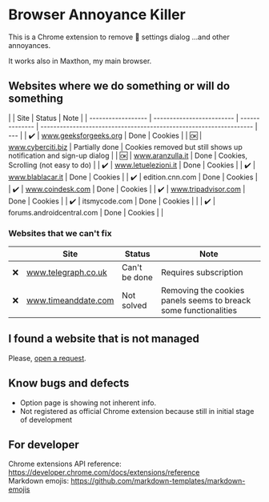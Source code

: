 # Browser Annoyance Killer

This is a Chrome extension to remove :cookie: settings dialog
...and other annoyances.

It works also in Maxthon, my main browser.

## Websites where we do something or will do something

|                    | Site                      | Status         | Note                                                               |
| ------------------ | ------------------------- | -------------- | ------------------------------------------------------------------ | --- |
| :heavy_check_mark: | www.geeksforgeeks.org     | Done           | Cookies                                                            |
| :ok:               | www.cyberciti.biz         | Partially done | Cookies removed but still shows up notification and sign-up dialog |
| :ok:               | www.aranzulla.it          | Done           | Cookies, Scrolling (not easy to do)                                |
| :heavy_check_mark: | www.letuelezioni.it       | Done           | Cookies                                                            |
| :heavy_check_mark: | www.blablacar.it          | Done           | Cookies                                                            |
| :heavy_check_mark: | edition.cnn.com           | Done           | Cookies                                                            |
| :heavy_check_mark: | www.coindesk.com          | Done           | Cookies                                                            |
| :heavy_check_mark: | www.tripadvisor.com       | Done           | Cookies                                                            |
| :heavy_check_mark: | itsmycode.com             | Done           | Cookies                                                            |     |
| :heavy_check_mark: | forums.androidcentral.com | Done           | Cookies                                                            |     |

### Websites that we can't fix

|     | Site                | Status        | Note                                                             |
| --- | ------------------- | ------------- | ---------------------------------------------------------------- |
| :x: | www.telegraph.co.uk | Can't be done | Requires subscription                                            |
| :x: | www.timeanddate.com | Not solved    | Removing the cookies panels seems to breack some functionalities |

## I found a website that is not managed

Please, [open a request](https://github.com/alex-piccione/chrome-extension.no-cookies/issues/new?title=Suggest%20of%20website%20to%20manage&body=Hi,%20I%27d%20like%20that%20this%20extension%20manage%20this%20website:%20...%20Thank%20you.).

## Know bugs and defects

- Option page is showing not inherent info.
- Not registered as official Chrome extension because still in initial stage of development

## For developer

Chrome extensions API reference: https://developer.chrome.com/docs/extensions/reference  
Markdown emojis: https://github.com/markdown-templates/markdown-emojis
